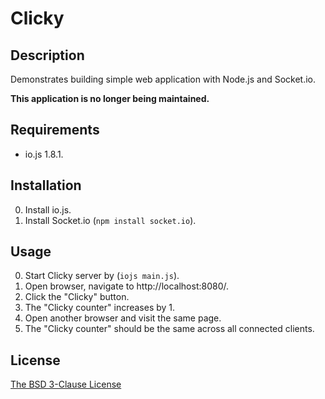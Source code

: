# Clicky #

## Description ##

Demonstrates building simple web application with Node.js and Socket.io.

__This application is no longer being maintained.__

## Requirements ##

* io.js 1.8.1.

## Installation ##

0. Install io.js.
1. Install Socket.io (`npm install socket.io`).

## Usage ##

0. Start Clicky server by (`iojs main.js`).
1. Open browser, navigate to http://localhost:8080/.
2. Click the "Clicky" button.
3. The "Clicky counter" increases by 1.
4. Open another browser and visit the same page.
5. The "Clicky counter" should be the same across all connected clients.

## License ##

[The BSD 3-Clause License](http://opensource.org/licenses/BSD-3-Clause)